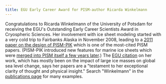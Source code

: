 ```yaml
---
title: EGU Early Career Award for PISM-author Ricarda Winkelmann
---
```


Congratulations to Ricarda Winkelmann of the University of Potsdam for
receiving the EGU's Outstanding Early Career Scientists Award in
Cryospheric Sciences. Her involvement with ice sheet modeling started
with a very cold trip to Fairbanks Alaska in November 2008, leading to a
[2011 paper on the design of PISM-PIK](:publications) which
is one of the most-cited PISM papers. (PISM-PIK introduced new features
for marine ice sheets which were [merged into PISM itself a few years
later](news:piikmerge).) The [EGU
citation](http://www.egu.eu/awards-medals/division-outstanding-ecs-award/2017/ricarda-winkelmann/)
on her work, which has mostly been on the impact of large ice masses on
global sea level change, says her papers are a "testament to her
exceptional clarity of thought and physical insight." Search
"Winkelmann" in the [publications page](:publications) for
many examples.
